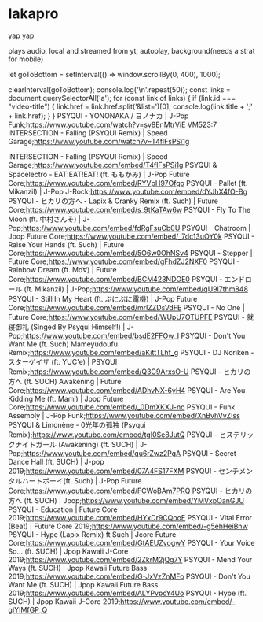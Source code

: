 # Iakapro
yap yap

plays audio, local and streamed from yt, autoplay, background(needs a strat for mobile)


let goToBottom = setInterval(() => window.scrollBy(0, 400), 1000);


clearInterval(goToBottom);
console.log('\n'.repeat(50));
const links = document.querySelectorAll('a');
for (const link of links) {
    if (link.id === "video-title") {
        link.href = link.href.split('&list=')[0];
        console.log(link.title + ';' + link.href);
    }
}
PSYQUI - YONONAKA / ヨノナカ | J-Pop Funk;https://www.youtube.com/watch?v=sv8EnMtrViE
VM523:7 INTERSECTION - Falling (PSYQUI Remix) | Speed Garage;https://www.youtube.com/watch?v=T4flFsPSi1g

INTERSECTION - Falling (PSYQUI Remix) | Speed Garage;https://www.youtube.com/embed/T4flFsPSi1g
PSYQUI & Spacelectro - EAT!EAT!EAT! (ft. ももかみ) | J-Pop Future Core;https://www.youtube.com/embed/RYVpH97Ofgo
PSYQUI - Pallet (ft. Mikanzil) | J-Pop J-Rock;https://www.youtube.com/embed/dYJhX4fO-Bg
PSYQUI - ヒカリの方へ - Lapix & Cranky Remix (ft. Such) | Future Core;https://www.youtube.com/embed/s_9tKaTAw6w
PSYQUI - Fly To The Moon (ft. 中村さんそ) | J-Pop;https://www.youtube.com/embed/fdRgFsuCb0U
PSYQUI - Chatroom | Jpop Future Core;https://www.youtube.com/embed/_7dc13uOY0k
PSYQUI - Raise Your Hands (ft. Such) | Future Core;https://www.youtube.com/embed/5O6w0OhNSv4
PSYQUI - Stepper | Future Core;https://www.youtube.com/embed/gFhdZJ2NXF0
PSYQUI - Rainbow Dream (ft. Mo∀) | Future Core;https://www.youtube.com/embed/BCM423NDOE0
PSYQUI - エンドロール (ft. Mikanzil) | J-Pop;https://www.youtube.com/embed/qU9l7thm848
PSYQUI - Still In My Heart (ft. ぷにぷに電機) | J-Pop Future Core;https://www.youtube.com/embed/mrlZZDsVdFE
PSYQUI - No One | Future Core;https://www.youtube.com/embed/WUpU7OTUPFE
PSYQUI - 就寝御礼 (Singed By Psyqui Himself!) | J-Pop;https://www.youtube.com/embed/bsdE2FFOw_I
PSYQUI - Don't You Want Me (ft. Such) Mameyudoufu Remix;https://www.youtube.com/embed/aKittTLhf_g
PSYQUI - DJ Noriken - スターゲイザ (ft. YUC'e) | PSYQUI Remix;https://www.youtube.com/embed/Q3G9ArxsO-U
PSYQUI - ヒカリの方へ (ft. SUCH) Awakening | Future Core;https://www.youtube.com/embed/ADhvNX-6yH4
PSYQUI - Are You Kidding Me (ft. Mami) | Jpop Future Core;https://www.youtube.com/embed/_0DmXKXJ-no
PSYQUI - Funk Assembly | J-Pop Funk;https://www.youtube.com/embed/XnBvhVvZIss
PSYQUI & Limonène - 0光年の孤独 (Psyqui Remix);https://www.youtube.com/embed/tgI0Se8JutQ
PSYQUI - ヒステリックナイトガール (Awakening) (ft. SUCH) | J-Pop;https://www.youtube.com/embed/qu6rZwz2PgA
PSYQUI - Secret Dance Hall (ft. SUCH) | J-pop 2019;https://www.youtube.com/embed/07A4FS17FXM
PSYQUI - センチメンタルハートボーイ(ft. Such) | J-Pop Future Core;https://www.youtube.com/embed/FCWoBAm7PRQ
PSYQUI - ヒカリの方へ (ft. SUCH) | Jpop;https://www.youtube.com/embed/YMVxpOanGJU
PSYQUI - Education | Future Core 2019;https://www.youtube.com/embed/HYxDr9CQooE
PSYQUI - Vital Error (Beat) | Future Core 2019;https://www.youtube.com/embed/-g5ehHeiBnw
PSYQUI - Hype (Lapix Remix) ft Such | Jcore Future Core;https://www.youtube.com/embed/GtAEUZvogwY
PSYQUI - Your Voice So... (ft. SUCH) | Jpop Kawaii J-Core 2019;https://www.youtube.com/embed/2ZkrM2jQg7Y
PSYQUI - Mend Your Ways (ft. SUCH) | Jpop Kawaii Future Bass 2019;https://www.youtube.com/embed/G-JxVzZnMFo
PSYQUI - Don't You Want Me (ft. SUCH) | Jpop Kawaii Future Bass 2019;https://www.youtube.com/embed/ALYPvpcY4Uo
PSYQUI - Hype (ft. SUCH) | Jpop Kawaii J-Core 2019;https://www.youtube.com/embed/-gIYIMfGP_Q